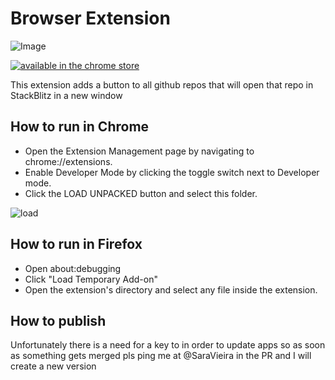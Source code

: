 # Browser Extension

![Image](https://i.imgur.com/LfgE1bz.png)

[![available in the chrome store](https://developer.chrome.com/webstore/images/ChromeWebStore_Badge_v2_206x58.png)](https://chrome.google.com/webstore/detail/biocgmgmpiglbdffjdbciegmpfnmfgmb)

This extension adds a button to all github repos that will open that repo in StackBlitz in a new window

## How to run in Chrome

- Open the Extension Management page by navigating to chrome://extensions.
- Enable Developer Mode by clicking the toggle switch next to Developer mode.
- Click the LOAD UNPACKED button and select this folder.

![load](https://developer.chrome.com/static/images/get_started/load_extension.png)

## How to run in Firefox

- Open about:debugging
- Click "Load Temporary Add-on"
- Open the extension's directory and select any file inside the extension.

## How to publish

Unfortunately there is a need for a key to in order to update apps so as soon as something gets merged pls ping me at @SaraVieira in the PR and I will create a new version
